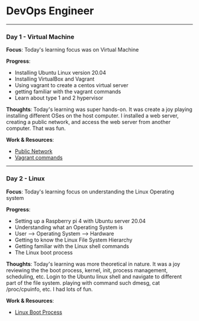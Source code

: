 # DevOps Engineer

---

### Day 1 - Virtual Machine

**Focus**: Today's learning focus was on Virtual Machine

**Progress**:

- Installing Ubuntu Linux version 20.04
- Installing VirtualBox and Vagrant
- Using vagrant to create a centos virtual server
- getting familiar with the vagrant commands
- Learn about type 1 and 2 hypervisor

**Thoughts**: Today's learning was super hands-on. It was create a joy playing installing different OSes on the host computer. I installed a web server, creating a public network, and access the web server from another computer. That was fun.

**Work & Resources**:
- [Public Network](https://www.vagrantup.com/docs/networking/public_network)
- [Vagrant commands](resources/docs/vagrant/)

---

### Day 2 - Linux

**Focus**: Today's learning focus on understanding the Linux Operating system

**Progress**:

- Setting up a Raspberry pi 4 with Ubuntu server 20.04
- Understanding what an Operating System is 
- User --> Operating System --> Hardware
- Getting to know the Linux File System Hierarchy
- Getting familiar with the Linux shell commands
- The Linux boot process

**Thoughts**: Today's learning was more theoretical in nature. It was a joy reviewing the the boot process, kernel, init, process management, scheduling, etc. Login to the Ubuntu linux shell and navigate to different part of the file system. playing with command such dmesg, cat /proc/cpuinfo, etc. I had lots of fun.

**Work & Resources**:
- [Linux Boot Process](https://www.thegeekstuff.com/2011/02/linux-boot-process/)
